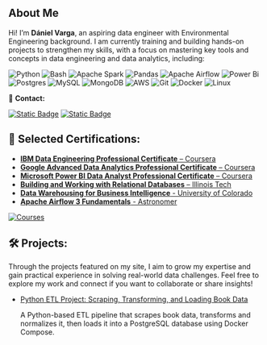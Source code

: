 ## About Me

Hi! I’m **Dániel Varga**, an aspiring data engineer with Environmental Engineering background. I am currently training and building hands-on projects to strengthen my skills, with a focus on mastering key tools and concepts in data engineering and data analytics, including:

![Python](https://img.shields.io/badge/python-3670A0?style=for-the-badge&logo=python&logoColor=ffdd54) 
![Bash](https://img.shields.io/badge/bash-black?style=for-the-badge&logo=gnubash&logoColor=white)
![Apache Spark](https://img.shields.io/badge/APACHE%20SPARK-white?style=for-the-badge&logo=apachespark)
![Pandas](https://img.shields.io/badge/pandas-%23150458.svg?style=for-the-badge&logo=pandas&logoColor=white)
![Apache Airflow](https://img.shields.io/badge/Apache%20Airflow-017CEE?style=for-the-badge&logo=Apache%20Airflow&logoColor=white)
![Power Bi](https://img.shields.io/badge/power_bi-F2C811?style=for-the-badge&logo=powerbi&logoColor=black)
![Postgres](https://img.shields.io/badge/postgres-%23316192.svg?style=for-the-badge&logo=postgresql&logoColor=white)
![MySQL](https://img.shields.io/badge/mysql-4479A1.svg?style=for-the-badge&logo=mysql&logoColor=white)
![MongoDB](https://img.shields.io/badge/MongoDB-%234ea94b.svg?style=for-the-badge&logo=mongodb&logoColor=white)
![AWS](https://img.shields.io/badge/AWS-%23FF9900.svg?style=for-the-badge&logo=amazon-aws&logoColor=white)
![Git](https://img.shields.io/badge/git-%23F05033.svg?style=for-the-badge&logo=git&logoColor=white)
![Docker](https://img.shields.io/badge/docker-%230db7ed.svg?style=for-the-badge&logo=docker&logoColor=white)
![Linux](https://img.shields.io/badge/Linux-FCC624?style=for-the-badge&logo=linux&logoColor=black)

💼 **Contact:**

[![Static Badge](https://img.shields.io/badge/GITHUB-black?style=for-the-badge&logo=github)](https://github.com/danielv089)
[![Static Badge](https://img.shields.io/badge/LinkedIn-blue?style=for-the-badge)](https://www.linkedin.com/in/d%C3%A1niel-varga-598a93135/)

## 📜 Selected Certifications:
- [**IBM Data Engineering Professional Certificate** – Coursera](https://www.coursera.org/account/accomplishments/specialization/58OLWZXYZO3U)
- [**Google Advanced Data Analytics Professional Certificate** – Coursera](https://www.coursera.org/account/accomplishments/specialization/UBPWPYFMME48)
- [**Microsoft Power BI Data Analyst Professional Certificate** – Coursera](https://www.coursera.org/account/accomplishments/specialization/8CD3MUYKQMMZ)
- [**Building and Working with Relational Databases** – Illinois Tech](https://www.coursera.org/account/accomplishments/specialization/LN1W2USZO9TX)
- [**Data Warehousing for Business Intelligence** - University of Colorado](https://www.coursera.org/account/accomplishments/specialization/JTNNT0IG1ZHY)
- [**Apache Airflow 3 Fundamentals** - Astronomer](https://www.credly.com/badges/2e0c98d0-6b0b-4daa-a8fb-e433570753b1/public_url)

[![Courses](https://img.shields.io/badge/All%20Courses%20%26%20Certificates-blue?style=for-the-badge)](https://github.com/danielv089/danielv089/blob/main/CERTIFICATES.md)


## 🛠️ Projects:
Through the projects featured on my site, I aim to grow my expertise and gain practical experience in solving real-world data challenges. 
Feel free to explore my work and connect if you want to collaborate or share insights!

- [Python ETL Project: Scraping, Transforming, and Loading Book Data](https://github.com/danielv089/bookstore-etl-pipeline-project)

   A Python-based ETL pipeline that scrapes book data, transforms and normalizes it, then loads it into a PostgreSQL database using Docker Compose.
